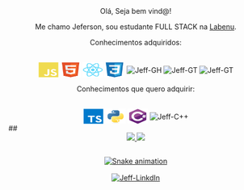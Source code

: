 <div align="center">
Olá, Seja bem vind@!

Me chamo Jeferson, sou estudante FULL STACK na <a href="https://github.com/future4code">Labenu</a>.


Conhecimentos adquiridos:
<div style="display: inline_block"><br>
  <img align="center" alt="Jeff-Js" height="30" width="40" src="https://raw.githubusercontent.com/devicons/devicon/master/icons/javascript/javascript-plain.svg">
  <img align="center" alt="Jeff-HTML" height="30" width="40" src="https://raw.githubusercontent.com/devicons/devicon/master/icons/html5/html5-original.svg">
  <img align="center" alt="Jeff-React" height="30" width="40" src="https://raw.githubusercontent.com/devicons/devicon/master/icons/react/react-original.svg">
  <img align="center" alt="Jeff-CSS" height="30" width="40" src="https://raw.githubusercontent.com/devicons/devicon/master/icons/css3/css3-original.svg">
  <img align="center" alt="Jeff-GH" height="30" width="40" src="https://cdn.jsdelivr.net/gh/devicons/devicon/icons/github/github-original.svg" />
  <img align="center" alt="Jeff-GT" height="30" width="40" src="https://cdn.jsdelivr.net/gh/devicons/devicon/icons/git/git-original.svg" />
  <img align="center" alt="Jeff-GT" height="30" width="40" src="https://cdn.jsdelivr.net/gh/devicons/devicon/icons/nodejs/nodejs-original.svg" />
</div>


Conhecimentos que quero adquirir:
<div style="display: inline_block"><br>
<img align="center" alt="Jeff-Ts" height="30" width="40" src="https://raw.githubusercontent.com/devicons/devicon/master/icons/typescript/typescript-plain.svg">
<img align="center" alt="Jeff-Python" height="30" width="40" src="https://raw.githubusercontent.com/devicons/devicon/master/icons/python/python-original.svg">
<img align="center" alt="Jeff-Csharp" height="30" width="40" src="https://raw.githubusercontent.com/devicons/devicon/master/icons/csharp/csharp-original.svg">
<img align="center" alt="Jeff-C++" height="30" width="40"src="https://cdn.jsdelivr.net/gh/devicons/devicon/icons/cplusplus/cplusplus-original.svg" />
</div>
</div>
##

<div align="center">
  <a href="https://github.com/Jeferson-Beiertorf">
  <img height="160em" src="https://github-readme-stats.vercel.app/api?username=Jeferson-Beiertorf&show_icons=true&theme=dark&include_all_commits=true&count_private=true"/>
  <img height="160em" src="https://github-readme-stats.vercel.app/api/top-langs/?username=Jeferson-Beiertorf&layout=compact&langs_count=7&theme=dark"/>
</div>



  
  ##
 
<div align="center">
 
 
  ![Snake animation](https://github.com/Jeferson-Beiertorf/Jeferson-Beiertorf/blob/output/github-contribution-grid-snake.svg)
 
</div>

<div align="center">
<a href="https://www.linkedin.com/in/jeferson-beiertorf/"><img  align="center" alt="Jeff-LinkdIn" height="100" width="300" src="https://cdn.jsdelivr.net/gh/devicons/devicon/icons/linkedin/linkedin-original-wordmark.svg" /> 
</div>
